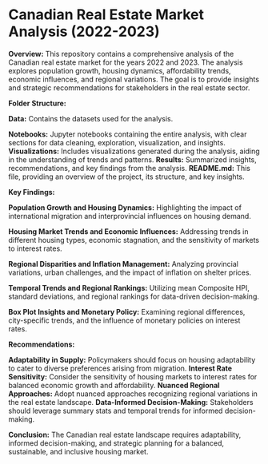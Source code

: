 # Canadian Real Estate Market Analysis (2022-2023)

**Overview:**
This repository contains a comprehensive analysis of the Canadian real estate market for the years 2022 and 2023. The analysis explores population growth, housing dynamics, affordability trends, economic influences, and regional variations. The goal is to provide insights and strategic recommendations for stakeholders in the real estate sector.

**Folder Structure:**

**Data:** Contains the datasets used for the analysis.

**Notebooks:** Jupyter notebooks containing the entire analysis, with clear sections for data cleaning, exploration, visualization, and insights.
**Visualizations:** Includes visualizations generated during the analysis, aiding in the understanding of trends and patterns.
**Results:** Summarized insights, recommendations, and key findings from the analysis.
**README.md:** This file, providing an overview of the project, its structure, and key insights.

**Key Findings:**

**Population Growth and Housing Dynamics:** Highlighting the impact of international migration and interprovincial influences on housing demand.

**Housing Market Trends and Economic Influences:** Addressing trends in different housing types, economic stagnation, and the sensitivity of markets to interest rates.

**Regional Disparities and Inflation Management:** Analyzing provincial variations, urban challenges, and the impact of inflation on shelter prices.

**Temporal Trends and Regional Rankings:** Utilizing mean Composite HPI, standard deviations, and regional rankings for data-driven decision-making.

**Box Plot Insights and Monetary Policy:** Examining regional differences, city-specific trends, and the influence of monetary policies on interest rates.

**Recommendations:**

**Adaptability in Supply:** Policymakers should focus on housing adaptability to cater to diverse preferences arising from migration.
**Interest Rate Sensitivity:** Consider the sensitivity of housing markets to interest rates for balanced economic growth and affordability.
**Nuanced Regional Approaches:** Adopt nuanced approaches recognizing regional variations in the real estate landscape.
**Data-Informed Decision-Making:** Stakeholders should leverage summary stats and temporal trends for informed decision-making.

**Conclusion:**
The Canadian real estate landscape requires adaptability, informed decision-making, and strategic planning for a balanced, sustainable, and inclusive housing market.
